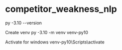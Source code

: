 # competitor_weakness_nlp

py -3.10 --version

Create venv
py -3.10 -m venv venv-py10

Activate for windows
venv-py10\Scripts\activate